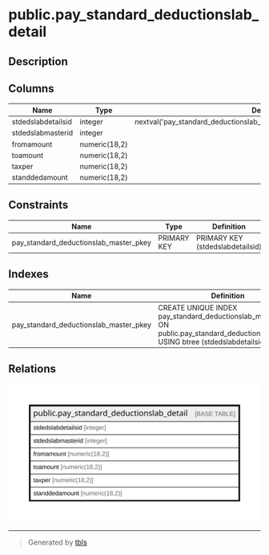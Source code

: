 # public.pay_standard_deductionslab_detail

## Description

## Columns

| Name | Type | Default | Nullable | Children | Parents | Comment |
| ---- | ---- | ------- | -------- | -------- | ------- | ------- |
| stdedslabdetailsid | integer | nextval('pay_standard_deductionslab_detail_stdedslabdetailsid_seq'::regclass) | false |  |  |  |
| stdedslabmasterid | integer |  | true |  |  |  |
| fromamount | numeric(18,2) |  | true |  |  |  |
| toamount | numeric(18,2) |  | true |  |  |  |
| taxper | numeric(18,2) |  | true |  |  |  |
| standdedamount | numeric(18,2) |  | true |  |  |  |

## Constraints

| Name | Type | Definition |
| ---- | ---- | ---------- |
| pay_standard_deductionslab_master_pkey | PRIMARY KEY | PRIMARY KEY (stdedslabdetailsid) |

## Indexes

| Name | Definition |
| ---- | ---------- |
| pay_standard_deductionslab_master_pkey | CREATE UNIQUE INDEX pay_standard_deductionslab_master_pkey ON public.pay_standard_deductionslab_detail USING btree (stdedslabdetailsid) |

## Relations

![er](public.pay_standard_deductionslab_detail.svg)

---

> Generated by [tbls](https://github.com/k1LoW/tbls)
